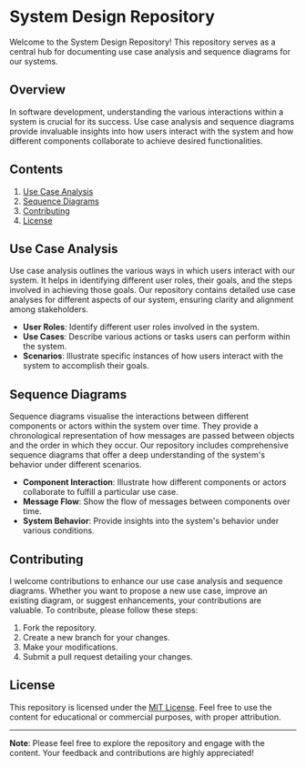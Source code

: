 # System Design Repository

Welcome to the System Design Repository! This repository serves as a central hub for documenting use case analysis and sequence diagrams for our systems.

## Overview

In software development, understanding the various interactions within a system is crucial for its success. Use case analysis and sequence diagrams provide invaluable insights into how users interact with the system and how different components collaborate to achieve desired functionalities.

## Contents

1. [Use Case Analysis](#use-case-analysis)
2. [Sequence Diagrams](#sequence-diagrams)
3. [Contributing](#contributing)
4. [License](#license)

## Use Case Analysis

Use case analysis outlines the various ways in which users interact with our system. It helps in identifying different user roles, their goals, and the steps involved in achieving those goals. Our repository contains detailed use case analyses for different aspects of our system, ensuring clarity and alignment among stakeholders.

- **User Roles**: Identify different user roles involved in the system.
- **Use Cases**: Describe various actions or tasks users can perform within the system.
- **Scenarios**: Illustrate specific instances of how users interact with the system to accomplish their goals.

## Sequence Diagrams

Sequence diagrams visualise the interactions between different components or actors within the system over time. They provide a chronological representation of how messages are passed between objects and the order in which they occur. Our repository includes comprehensive sequence diagrams that offer a deep understanding of the system's behavior under different scenarios.

- **Component Interaction**: Illustrate how different components or actors collaborate to fulfill a particular use case.
- **Message Flow**: Show the flow of messages between components over time.
- **System Behavior**: Provide insights into the system's behavior under various conditions.

## Contributing

I welcome contributions to enhance our use case analysis and sequence diagrams. Whether you want to propose a new use case, improve an existing diagram, or suggest enhancements, your contributions are valuable. To contribute, please follow these steps:

1. Fork the repository.
2. Create a new branch for your changes.
3. Make your modifications.
4. Submit a pull request detailing your changes.

## License

This repository is licensed under the [MIT License](LICENSE). Feel free to use the content for educational or commercial purposes, with proper attribution.

---

**Note**: Please feel free to explore the repository and engage with the content. Your feedback and contributions are highly appreciated!
